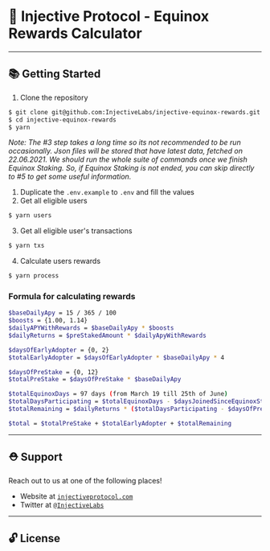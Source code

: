 # 🌟 Injective Protocol - Equinox Rewards Calculator

---

## 📚 Getting Started

1. Clone the repository

```bash
$ git clone git@github.com:InjectiveLabs/injective-equinox-rewards.git
$ cd injective-equinox-rewards
$ yarn
```

*Note: The #3 step takes a long time so its not recommended to be run occasionally. Json files will be stored that have latest data, fetched on 22.06.2021. We should run the whole suite of commands once we finish Equinox Staking. So, if Equinox Staking is not ended, you can skip directly to #5 to get some useful information.*

1. Duplicate the `.env.example` to `.env` and fill the values
2. Get all eligible users
  
```bash
$ yarn users
```

3. Get all eligible user's transactions
  
```bash
$ yarn txs
```

4. Calculate users rewards 
   
```bash
$ yarn process
```

### Formula for calculating rewards

```bash
$baseDailyApy = 15 / 365 / 100
$boosts = {1.00, 1.14} 
$dailyAPYWithRewards = $baseDailyApy * $boosts
$dailyReturns = $preStakedAmount * $dailyApyWithRewards

$daysOfEarlyAdopter = {0, 2}
$totalEarlyAdopter = $daysOfEarlyAdopter * $baseDailyApy * 4

$daysOfPreStake = {0, 12}
$totalPreStake = $daysOfPreStake * $baseDailyApy

$totalEquinoxDays = 97 days (from March 19 till 25th of June)
$totalDaysParticipating = $totalEquinoxDays - $daysJoinedSinceEquinoxStart
$totalRemaining = $dailyReturns * ($totalDaysParticipating - $daysOfPreStake - $daysOfEarlyAdopter)

$total = $totalPreStake + $totalEarlyAdopter + $totalRemaining
```
---

## ⛑ Support

Reach out to us at one of the following places!

- Website at <a href="https://injectiveprotocol.com" target="_blank">`injectiveprotocol.com`</a>
- Twitter at <a href="https://twitter.com/InjectiveLabs" target="_blank">`@InjectiveLabs`</a>

---

## 🔓 License
